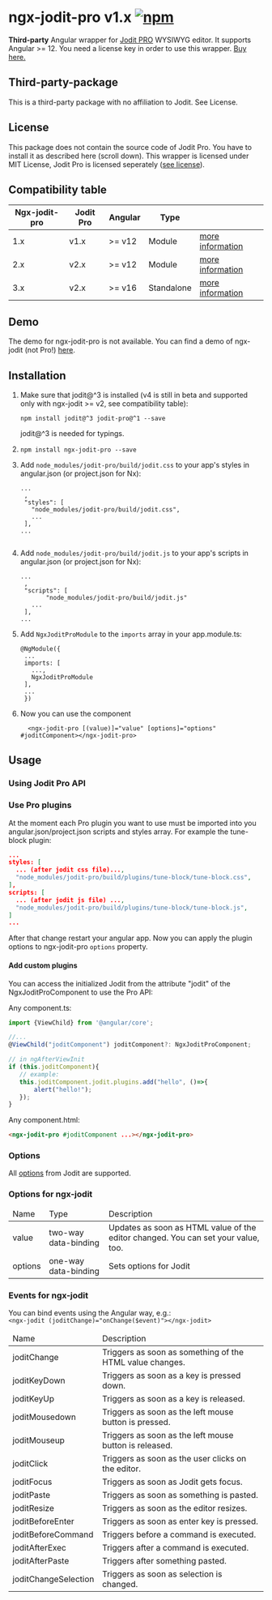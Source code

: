 # ngx-jodit-pro v1.x <a href="https://www.npmjs.com/package/ngx-jodit-pro"><img alt="npm" src="https://img.shields.io/npm/v/ngx-jodit-pro"></a></h1>

**Third-party** Angular wrapper for <a href="https://xdsoft.net/jodit/pro/">Jodit PRO</a> WYSIWYG editor. It supports Angular >= 12. You need a license key in order to use this wrapper. <a href="https://xdsoft.net/jodit/pro/#compare">Buy here.</a>

## Third-party-package
This is a third-party package with no affiliation to Jodit. See License.

## License
This package does not contain the source code of Jodit Pro. You have to install it as described here (scroll down). This wrapper is licensed under MIT License, Jodit Pro is licensed seperately ([see license](https://xdsoft.net/jodit/pro/license/)).

## Compatibility table

<table>
<thead><tr><th>Ngx-jodit-pro</th><th>Jodit Pro</th><th>Angular</th><th>Type</th><th></th></tr></thead>
<tbody>
<tr>
<td>1.x</td><td>v1.x</td><td>>= v12</td><td>Module</td><td><a href="https://github.com/julianpoemp/ngx-jodit/tree/main/libs/ngx-jodit-pro/README.md">more information</a></td>
</tr>
<tr>
<td>2.x</td><td>v2.x</td><td>>= v12</td><td>Module</td><td><a href="https://github.com/julianpoemp/ngx-jodit/blob/v2.x/libs/ngx-jodit-pro/README.md">more information</a></td>
</tr>
<tr>
<td>3.x</td><td>v2.x</td><td>>= v16</td><td>Standalone</td><td><a href="https://github.com/julianpoemp/ngx-jodit/blob/v3.x/libs/ngx-jodit-pro/README.md">more information</a></td>
</tr>
</tbody>
</table>

## Demo

The demo for ngx-jodit-pro is not available. You can find a demo of ngx-jodit (not Pro!) [here](https://julianpoemp.github.io/ngx-jodit/).

## Installation

1. Make sure that jodit@^3 is installed (v4 is still in beta and supported only with ngx-jodit >= v2, see compatibility table):
   ```
   npm install jodit@^3 jodit-pro@^1 --save
   ```
   jodit@^3 is needed for typings.
2. ```
   npm install ngx-jodit-pro --save
   ```
3. Add `node_modules/jodit-pro/build/jodit.css` to your app's styles in angular.json (or project.json for
   Nx):
   ```
   ...
    ,
    "styles": [
      "node_modules/jodit-pro/build/jodit.css",
      ...
    ],
   ...
   ```
   ```
4. Add `node_modules/jodit-pro/build/jodit.js` to your app's scripts in angular.json (or project.json for
   Nx):
   ```
   ...
    ,
    "scripts": [
          "node_modules/jodit-pro/build/jodit.js"
      ...
    ],
   ...
   ```
5. Add `NgxJoditProModule` to the `imports` array in your app.module.ts:
   ```
   @NgModule({
    ...
    imports: [
      ...,
      NgxJoditProModule
    ],
    ...
    })
   ```
6. Now you can use the component

   ```angular2html
     <ngx-jodit-pro [(value)]="value" [options]="options" #joditComponent></ngx-jodit-pro>
   ```

## Usage

### Using Jodit Pro API

### Use Pro plugins

At the moment each Pro plugin you want to use must be imported into you angular.json/project.json scripts and styles array. For example the tune-block plugin:

```json
...
styles: [
  ... (after jodit css file)...,
  "node_modules/jodit-pro/build/plugins/tune-block/tune-block.css",
],
scripts: [
  ... (after jodit js file) ...,
  "node_modules/jodit-pro/build/plugins/tune-block/tune-block.js",
]
...
```
After that change restart your angular app. Now you can apply the plugin options to ngx-jodit-pro `options` property.

#### Add custom plugins

You can access the initialized Jodit from the attribute "jodit" of the NgxJoditProComponent to use the Pro API:

Any component.ts:
````Typescript
import {ViewChild} from '@angular/core';

//...
@ViewChild("joditComponent") joditComponent?: NgxJoditProComponent;

// in ngAfterViewInit
if (this.joditComponent){
   // example:
   this.joditComponent.jodit.plugins.add("hello", ()=>{
       alert("hello!");
   });
}
````

Any component.html:
```HTML
<ngx-jodit-pro #joditComponent ...></ngx-jodit-pro>
```

### Options

All [options](https://xdsoft.net/jodit/docs/classes/config.Config.html) from Jodit are supported.

### Options for ngx-jodit

<table class="table table-sm table-striped table-bordered">
  <thead>
  <tr>
    <td class="fw-bold">Name</td>
    <td class="fw-bold">Type</td>
    <td class="fw-bold">Description</td>
  </tr>
  </thead>
  <tbody>
  <tr>
    <td>value</td>
    <td>two-way data-binding</td>
    <td>Updates as soon as HTML value of the editor changed. You can set your value, too.</td>
  </tr>
  <tr>
    <td>options</td>
    <td>one-way data-binding</td>
    <td>Sets options for Jodit</td>
  </tr>
  </tbody>
</table>

### Events for ngx-jodit
<p>
  You can bind events using the Angular way, e.g.:<br/><code>&lt;ngx-jodit (joditChange)="onChange($event)">&lt;/ngx-jodit></code>
</p>
<table class="table table-sm table-striped table-bordered">
  <thead>
  <tr>
    <td class="fw-bold">Name</td>
    <td class="fw-bold">Description</td>
  </tr>
  </thead>
  <tbody>
  <tr>
    <td>joditChange</td>
    <td>Triggers as soon as something of the HTML value changes.</td>
  </tr>
  <tr>
    <td>joditKeyDown</td>
    <td>Triggers as soon as a key is pressed down.</td>
  </tr>
  <tr>
    <td>joditKeyUp</td>
    <td>Triggers as soon as a key is released.</td>
  </tr>
  <tr>
    <td>joditMousedown</td>
    <td>Triggers as soon as the left mouse button is pressed.</td>
  </tr>
  <tr>
    <td>joditMouseup</td>
    <td>Triggers as soon as the left mouse button is released.</td>
  </tr>
  <tr>
    <td>joditClick</td>
    <td>Triggers as soon as the user clicks on the editor.</td>
  </tr>
  <tr>
    <td>joditFocus</td>
    <td>Triggers as soon as Jodit gets focus.</td>
  </tr>
  <tr>
    <td>joditPaste</td>
    <td>Triggers as soon as something is pasted.</td>
  </tr>
  <tr>
    <td>joditResize</td>
    <td>Triggers as soon as the editor resizes.</td>
  </tr>
  <tr>
    <td>joditBeforeEnter</td>
    <td>Triggers as soon as enter key is pressed.</td>
  </tr>
  <tr>
    <td>joditBeforeCommand</td>
    <td>Triggers before a command is executed.</td>
  </tr>
  <tr>
    <td>joditAfterExec</td>
    <td>Triggers after a command is executed.</td>
  </tr>
  <tr>
    <td>joditAfterPaste</td>
    <td>Triggers after something pasted.</td>
  </tr>
  <tr>
    <td>joditChangeSelection</td>
    <td>Triggers as soon as selection is changed.</td>
  </tr>
  </tbody>
</table>
